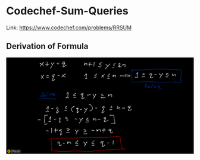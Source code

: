 # Codechef-Sum-Queries
Link: https://www.codechef.com/problems/RRSUM
## Derivation of Formula
![](Ziteboard.png)
